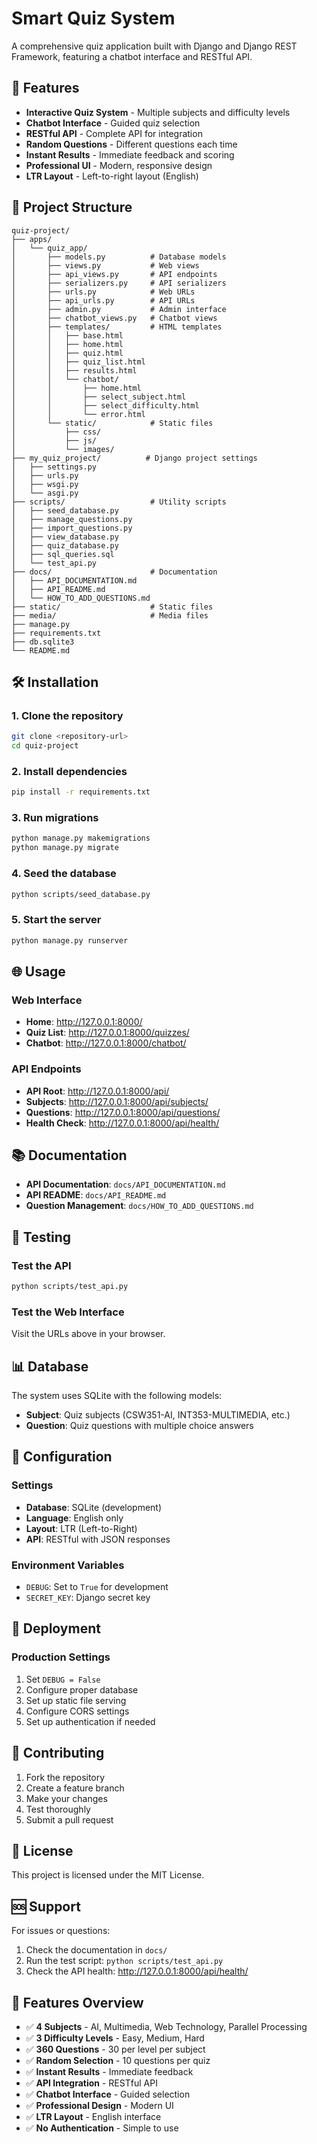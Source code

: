 # Smart Quiz System

A comprehensive quiz application built with Django and Django REST Framework, featuring a chatbot interface and RESTful API.

## 🚀 Features

- **Interactive Quiz System** - Multiple subjects and difficulty levels
- **Chatbot Interface** - Guided quiz selection
- **RESTful API** - Complete API for integration
- **Random Questions** - Different questions each time
- **Instant Results** - Immediate feedback and scoring
- **Professional UI** - Modern, responsive design
- **LTR Layout** - Left-to-right layout (English)

## 📁 Project Structure

```
quiz-project/
├── apps/
│   └── quiz_app/
│       ├── models.py          # Database models
│       ├── views.py           # Web views
│       ├── api_views.py       # API endpoints
│       ├── serializers.py     # API serializers
│       ├── urls.py            # Web URLs
│       ├── api_urls.py        # API URLs
│       ├── admin.py           # Admin interface
│       ├── chatbot_views.py   # Chatbot views
│       ├── templates/         # HTML templates
│       │   ├── base.html
│       │   ├── home.html
│       │   ├── quiz.html
│       │   ├── quiz_list.html
│       │   ├── results.html
│       │   └── chatbot/
│       │       ├── home.html
│       │       ├── select_subject.html
│       │       ├── select_difficulty.html
│       │       └── error.html
│       └── static/            # Static files
│           ├── css/
│           ├── js/
│           └── images/
├── my_quiz_project/          # Django project settings
│   ├── settings.py
│   ├── urls.py
│   ├── wsgi.py
│   └── asgi.py
├── scripts/                   # Utility scripts
│   ├── seed_database.py
│   ├── manage_questions.py
│   ├── import_questions.py
│   ├── view_database.py
│   ├── quiz_database.py
│   ├── sql_queries.sql
│   └── test_api.py
├── docs/                      # Documentation
│   ├── API_DOCUMENTATION.md
│   ├── API_README.md
│   └── HOW_TO_ADD_QUESTIONS.md
├── static/                    # Static files
├── media/                     # Media files
├── manage.py
├── requirements.txt
├── db.sqlite3
└── README.md
```

## 🛠️ Installation

### 1. Clone the repository
```bash
git clone <repository-url>
cd quiz-project
```

### 2. Install dependencies
```bash
pip install -r requirements.txt
```

### 3. Run migrations
```bash
python manage.py makemigrations
python manage.py migrate
```

### 4. Seed the database
```bash
python scripts/seed_database.py
```

### 5. Start the server
```bash
python manage.py runserver
```

## 🌐 Usage

### Web Interface
- **Home**: http://127.0.0.1:8000/
- **Quiz List**: http://127.0.0.1:8000/quizzes/
- **Chatbot**: http://127.0.0.1:8000/chatbot/

### API Endpoints
- **API Root**: http://127.0.0.1:8000/api/
- **Subjects**: http://127.0.0.1:8000/api/subjects/
- **Questions**: http://127.0.0.1:8000/api/questions/
- **Health Check**: http://127.0.0.1:8000/api/health/

## 📚 Documentation

- **API Documentation**: `docs/API_DOCUMENTATION.md`
- **API README**: `docs/API_README.md`
- **Question Management**: `docs/HOW_TO_ADD_QUESTIONS.md`

## 🧪 Testing

### Test the API
```bash
python scripts/test_api.py
```

### Test the Web Interface
Visit the URLs above in your browser.

## 📊 Database

The system uses SQLite with the following models:
- **Subject**: Quiz subjects (CSW351-AI, INT353-MULTIMEDIA, etc.)
- **Question**: Quiz questions with multiple choice answers

## 🔧 Configuration

### Settings
- **Database**: SQLite (development)
- **Language**: English only
- **Layout**: LTR (Left-to-Right)
- **API**: RESTful with JSON responses

### Environment Variables
- `DEBUG`: Set to `True` for development
- `SECRET_KEY`: Django secret key

## 🚀 Deployment

### Production Settings
1. Set `DEBUG = False`
2. Configure proper database
3. Set up static file serving
4. Configure CORS settings
5. Set up authentication if needed

## 🤝 Contributing

1. Fork the repository
2. Create a feature branch
3. Make your changes
4. Test thoroughly
5. Submit a pull request

## 📄 License

This project is licensed under the MIT License.

## 🆘 Support

For issues or questions:
1. Check the documentation in `docs/`
2. Run the test script: `python scripts/test_api.py`
3. Check the API health: http://127.0.0.1:8000/api/health/

## 🎯 Features Overview

- ✅ **4 Subjects** - AI, Multimedia, Web Technology, Parallel Processing
- ✅ **3 Difficulty Levels** - Easy, Medium, Hard
- ✅ **360 Questions** - 30 per level per subject
- ✅ **Random Selection** - 10 questions per quiz
- ✅ **Instant Results** - Immediate feedback
- ✅ **API Integration** - RESTful API
- ✅ **Chatbot Interface** - Guided selection
- ✅ **Professional Design** - Modern UI
- ✅ **LTR Layout** - English interface
- ✅ **No Authentication** - Simple to use